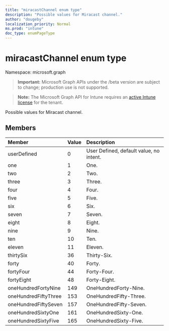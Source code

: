```yaml
---
title: "miracastChannel enum type"
description: "Possible values for Miracast channel."
author: "dougeby"
localization_priority: Normal
ms.prod: "intune"
doc_type: enumPageType
---
```


# miracastChannel enum type

Namespace: microsoft.graph

> **Important:** Microsoft Graph APIs under the /beta version are subject to change; production use is not supported.

> **Note:** The Microsoft Graph API for Intune requires an [active Intune license](https://go.microsoft.com/fwlink/?linkid=839381) for the tenant.

Possible values for Miracast channel.

## Members
|Member|Value|Description|
|:---|:---|:---|
|userDefined|0|User Defined, default value, no intent.|
|one|1|One.|
|two|2|Two.|
|three|3|Three.|
|four|4|Four.|
|five|5|Five.|
|six|6|Six.|
|seven|7|Seven.|
|eight|8|Eight.|
|nine|9|Nine.|
|ten|10|Ten.|
|eleven|11|Eleven.|
|thirtySix|36|Thirty-Six.|
|forty|40|Forty.|
|fortyFour|44|Forty-Four.|
|fortyEight|48|Forty-Eight.|
|oneHundredFortyNine|149|OneHundredForty-Nine.|
|oneHundredFiftyThree|153|OneHundredFifty-Three.|
|oneHundredFiftySeven|157|OneHundredFifty-Seven.|
|oneHundredSixtyOne|161|OneHundredSixty-One.|
|oneHundredSixtyFive|165|OneHundredSixty-Five.|






